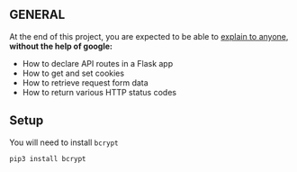 ## GENERAL

At the end of this project, you are expected to be able to [explain to anyone](https://fs.blog/feynman-learning-technique/), **without the help of google:**

- How to declare API routes in a Flask app
- How to get and set cookies
- How to retrieve request form data
- How to return various HTTP status codes

## Setup
You will need to install `bcrypt`

```pip3 install bcrypt```